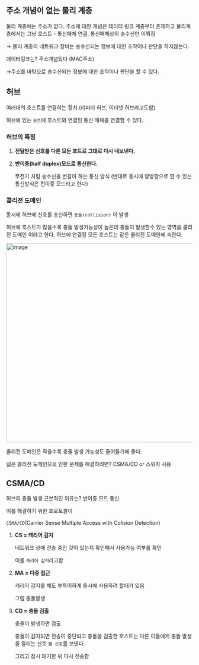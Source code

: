 ## 주소 개념이 없는 물리 계층

물리 계층에는 주소가 없다. 주소에 대한 개념은 데이터 링크 계층부터 존재하고 물리계층에서는 그냥 호스트 - 통신매체 연결, 통신매체상의 송수신만 이뤄짐

→ 물리 계층의 네트워크 장비는  송수신되는 정보에 대한 조작이나 판단을 하지않는다.

데이터링크는? 주소개념있다 (MAC주소)

→주소를 바탕으로 송수신되는 정보에 대한 조작이나 판단을 할 수 있다.

## 허브

여러대의 호스트를 연결하는 장치.(리피터 허브, 이더넷 허브라고도함)

허브에 있는 `포트`에 호스트와 연결된 통신 매체를 연결할 수 있다.

### 허브의 특징

1. **전달받은 신호를 다른 모든 포트로 그대로 다시 내보낸다.**
2. **반이중(half duplex)모드로 통신한다.**
    
    무전기 처럼 송수신을 번갈아 하는 통신 방식 (반대로 동시에 양방향으로 할 수 있는 통신방식은 전이중 모드라고 한다)
    

### 콜리전 도메인

동시에 허브에 신호를 송신하면 `충돌(collision)` 이 발생

허브에 호스트가 많을수록 충돌 발생가능성이 높은데 충돌이 발생할수 있는 영역을 콜리전 도메인 이라고 한다. 허브에 연결된 모든 호스트는 같은 콜리전 도메인에 속한다.

<img width="1088" height="536" alt="image" src="https://github.com/user-attachments/assets/195b0962-f6e1-479a-8fe8-854dc8809baf" />

콜리전 도메인은 작을수록 충돌 발생 가능성도 줄어들기에 좋다.

넓은 콜리전 도메인으로 인한 문제를 해결하려면? CSMA/CD or 스위치 사용

## CSMA/CD

허브의 충돌 발생 근본적인 이유는? 반이중 모드 통신

이를 해결하기 위한 프로토콜이 

`CSMA/CD`(Carrier Sense Multiple Access with Colision Detection)

1. **CS = 캐리어 감지**
    
    네트워크 상에 전송 중인 것이 있는지 확인해서 사용가능 여부를 확인
    
    이를 `캐리어 감지`라고함
    
2. **MA = 다중 접근**
    
    캐리어 감지를 해도 부득이하게 동시에 사용하려 할때가 있음
    
    그럼 충돌발생
    
3. **CD = 충돌 검출**
    
    충돌이 발생하면 검출
    
    충돌이 감지되면 전송이 중단되고 충돌을 검출한 호스트는 다른 이들에게 충돌 발생을 알리는 신호 `잼 신호`를 보낸다.
    
    그리고 잠시 대기한 뒤 다시 전송함
